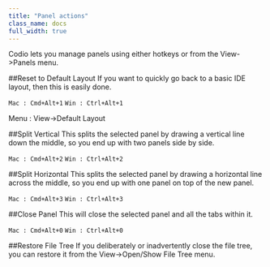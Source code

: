 ```yaml
---
title: "Panel actions"
class_name: docs
full_width: true
---
```


Codio lets you manage panels using either hotkeys or from the View->Panels menu.

##Reset to Default Layout
If you want to quickly go back to a basic IDE layout, then this is easily done.

`Mac : Cmd+Alt+1`
`Win : Ctrl+Alt+1`

Menu : View->Default Layout

##Split Vertical
This splits the selected panel by drawing a vertical line down the middle, so you end up with two panels side by side.

`Mac : Cmd+Alt+2`
`Win : Ctrl+Alt+2`

##Split Horizontal
This splits the selected panel by drawing a horizontal line across the middle, so you end up with one panel on top of the new panel.

`Mac : Cmd+Alt+3`
`Win : Ctrl+Alt+3`

##Close Panel
This will close the selected panel and all the tabs within it.

`Mac : Cmd+Alt+0`
`Win : Ctrl+Alt+0`

##Restore File Tree
If you deliberately or inadvertently close the file tree, you can restore it from the View->Open/Show File Tree menu.

